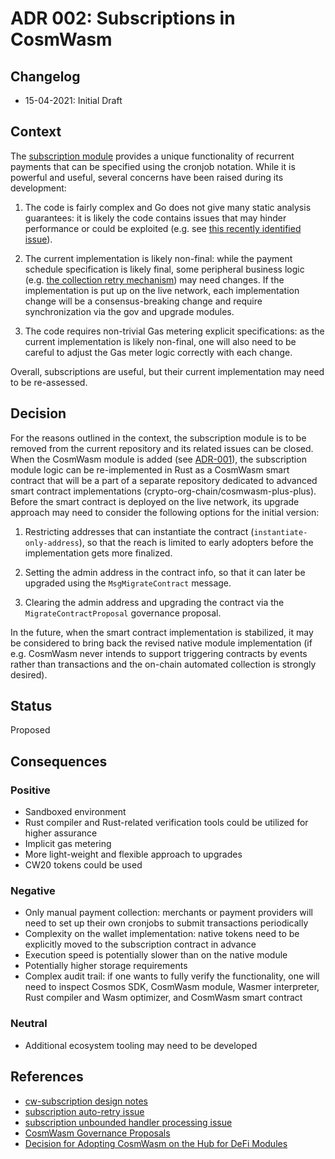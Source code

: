 # ADR 002: Subscriptions in CosmWasm

## Changelog
* 15-04-2021: Initial Draft

## Context

The [subscription module](https://github.com/crypto-org-chain/chain-main/tree/f0a7cd77f7a559d147f5c710ce5bf58649d56b1b/x/subscription)
provides a unique functionality of recurrent payments that can be specified using the cronjob notation.
While it is powerful and useful, several concerns have been raised during its development:

1. The code is fairly complex and Go does not give many static analysis guarantees: it is likely the code contains issues
that may hinder performance or could be exploited (e.g. see [this recently identified issue](https://github.com/crypto-org-chain/chain-main/issues/458)).

2. The current implementation is likely non-final: while the payment schedule specification is likely final, 
some peripheral business logic (e.g. [the collection retry mechanism](https://github.com/crypto-org-chain/chain-main/issues/478))
may need changes. If the implementation is put up on the live network, each implementation change will be 
a consensus-breaking change and require synchronization via the gov and upgrade modules.

3. The code requires non-trivial Gas metering explicit specifications: as the current implementation is likely non-final, one will also need to be careful to adjust the Gas meter logic correctly with each change.

Overall, subscriptions are useful, but their current implementation may need to be re-assessed.

## Decision
For the reasons outlined in the context, the subscription module is to be removed from the current repository and its related issues can be closed.
When the CosmWasm module is added (see [ADR-001](./adr-001.md)), the subscription module logic can be re-implemented in Rust
as a CosmWasm smart contract that will be a part of a separate repository dedicated to advanced 
smart contract implementations (crypto-org-chain/cosmwasm-plus-plus).
Before the smart contract is deployed on the live network, its upgrade approach may need to consider the following options for the initial version:

1. Restricting addresses that can instantiate the contract (`instantiate-only-address`), so that the reach is limited to early adopters before the implementation gets more finalized.

2. Setting the admin address in the contract info, so that it can later be upgraded using the `MsgMigrateContract` message.

3. Clearing the admin address and upgrading the contract via the `MigrateContractProposal` governance proposal.

In the future, when the smart contract implementation is stabilized, it may be considered to bring back the revised native module
implementation (if e.g. CosmWasm never intends to support triggering contracts by events rather than transactions and the on-chain automated collection is strongly desired).

## Status

Proposed

## Consequences

### Positive
* Sandboxed environment
* Rust compiler and Rust-related verification tools could be utilized for higher assurance
* Implicit gas metering
* More light-weight and flexible approach to upgrades
* CW20 tokens could be used

### Negative
* Only manual payment collection: merchants or payment providers will need to set up their own cronjobs to submit transactions periodically
* Complexity on the wallet implementation: native tokens need to be explicitly moved to the subscription contract in advance
* Execution speed is potentially slower than on the native module
* Potentially higher storage requirements
* Complex audit trail: if one wants to fully verify the functionality, one will need to inspect Cosmos SDK, CosmWasm module, Wasmer interpreter, Rust compiler and Wasm optimizer, and CosmWasm smart contract

### Neutral
* Additional ecosystem tooling may need to be developed

## References

* [cw-subscription design notes](https://hackmd.io/@yihuang/rkojrFSUu)
* [subscription auto-retry issue](https://github.com/crypto-org-chain/chain-main/issues/478)
* [subscription unbounded handler processing issue](https://github.com/crypto-org-chain/chain-main/issues/458)
* [CosmWasm Governance Proposals](https://github.com/CosmWasm/wasmd/blob/master/x/wasm/Governance.md)
* [Decision for Adopting CosmWasm on the Hub for DeFi Modules](https://forum.cosmos.network/t/defi-discussion-decision-for-adopting-cosmwasm-on-the-hub-for-defi-modules/3893)